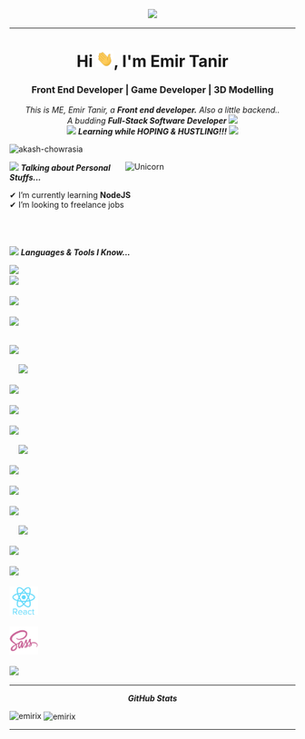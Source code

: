 <p align="center">
  <img src="https://github.com/thompsonemerson/thompsonemerson/raw/master/cover-thompson.png" height="200"/>
</p>
<hr>
<h1 align="center">Hi <img src="https://raw.githubusercontent.com/ABSphreak/ABSphreak/master/gifs/Hi.gif" width="30px">, I'm Emir Tanir</h1>
<h3 align="center">Front End Developer | Game Developer | 3D Modelling </h3>





<p align="center">
  <em>
    This is ME, Emir Tanir, a <b>Front end developer.</b> Also a little backend.</a>. <br>
    A budding <b>Full-Stack Software Developer</b> <img src="https://github.com/TheDudeThatCode/TheDudeThatCode/blob/master/Assets/Developer.gif" width="30px"> 
  </em> 
  <br>
  <img src="https://media.giphy.com/media/VgCDAzcKvsR6OM0uWg/giphy.gif" width="50" /> <b><i>Learning while HOPING & HUSTLING!!!</i></b> <img src="https://media.giphy.com/media/7j2hfyeVcDtf2/giphy.gif" width="50" />
</p>

<p align="left"> <img src="https://komarev.com/ghpvc/?username=akash-chowrasia&label=Profile%20views&color=0e75b6&style=flat" alt="akash-chowrasia" /> </p>
<img align="right" width=300px alt="Unicorn" src="https://i.giphy.com/media/xT9IgzoKnwFNmISR8I/giphy.webp" />

<img src="https://media.giphy.com/media/ObNTw8Uzwy6KQ/giphy.gif" width="30px">&nbsp;***Talking about Personal Stuffs...***


✔ I’m currently learning **NodeJS**<br>
✔ I’m looking to freelance jobs<br>
<br><br><br>
 

<img src="https://media.giphy.com/media/ObNTw8Uzwy6KQ/giphy.gif" width="30px">&nbsp;***Languages & Tools I Know...***

<p align="left">
  
  <code><img height="50" src="https://cdn.jsdelivr.net/gh/devicons/devicon/icons/html5/html5-original-wordmark.svg"></code><code> 
  <img height="50" src="https://cdn.jsdelivr.net/gh/devicons/devicon/icons/css3/css3-original-wordmark.svg"> </code>
  <code> <img height="50" src="https://cdn.jsdelivr.net/gh/devicons/devicon/icons/javascript/javascript-original.svg"> </code>
  <code> <img height="50" src="https://cdn.jsdelivr.net/gh/devicons/devicon/icons/react/react-original-wordmark.svg"> </code>

  <code> <img align="left" height="50" src="https://cdn.jsdelivr.net/gh/devicons/devicon/icons/bootstrap/bootstrap-plain-wordmark.svg"> </code>
  <code> <img height="50" src="https://cdn.jsdelivr.net/gh/devicons/devicon/icons/sass/sass-original.svg"> </code>
  <code> <img height="50" src="https://cdn.jsdelivr.net/gh/devicons/devicon/icons/gulp/gulp-plain.svg"> </code>
  <code> <img height="50" src="https://cdn.jsdelivr.net/gh/devicons/devicon/icons/mysql/mysql-original-wordmark.svg"> </code>
  <code> <img align="left" height="50" src="https://cdn.jsdelivr.net/gh/devicons/devicon/icons/mongodb/mongodb-original.svg"> </code>
  <code> <img height="50" src="https://cdn.jsdelivr.net/gh/devicons/devicon/icons/nodejs/nodejs-original.svg"> </code>
  <code> <img height="50" src="https://cdn.jsdelivr.net/gh/devicons/devicon/icons/npm/npm-original-wordmark.svg"> </code>
  <code> <img height="50" src="https://cdn.jsdelivr.net/gh/devicons/devicon/icons/php/php-plain.svg"> </code>
  <code> <img align="left" height="50" src="https://cdn.jsdelivr.net/gh/devicons/devicon/icons/typescript/typescript-original.svg"> </code>
  <code> <img height="50" src="https://cdn.jsdelivr.net/gh/devicons/devicon/icons/vscode/vscode-original.svg"> </code>
  <code> <img height="50" src="https://cdn.jsdelivr.net/gh/devicons/devicon/icons/xd/xd-plain.svg"> </code>
  <code> <img height="50" src="https://cdn.jsdelivr.net/gh/devicons/devicon/icons/firebase/firebase-plain.svg"> </code>
  <code> <img height="50" src="https://raw.githubusercontent.com/devicons/devicon/master/icons/react/react-original-wordmark.svg"> </code>
  <code> <img height="50" src="https://raw.githubusercontent.com/devicons/devicon/master/icons/sass/sass-original.svg"> </code>
  <code> <img height="50" src="  https://raw.githubusercontent.com/detain/svg-logos/780f25886640cef088af994181646db2f6b1a3f8/svg/selenium-logo.svg
"> </code>
  <hr>
  <p align="center">
<i><b>GitHub Stats</b></i></p>
<p><img align="left" src="https://github-readme-stats.vercel.app/api/top-langs?username=emirix&show_icons=true&locale=en&layout=compact" alt="emirix" /></p>

<p>&nbsp;<img align="center" src="https://github-readme-stats.vercel.app/api?username=emirix&show_icons=true&locale=en" alt="emirix" width="410" /></p>

<hr>




